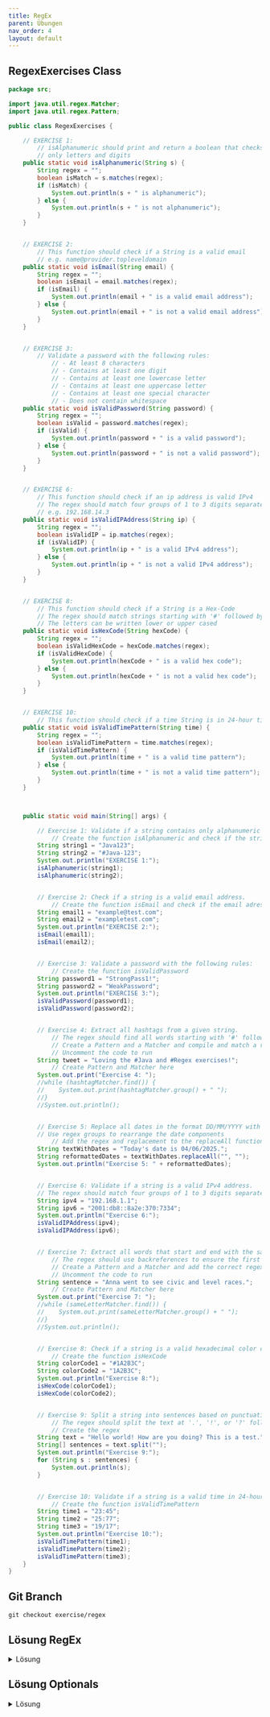 ```yaml
---
title: RegEx
parent: Übungen
nav_order: 4
layout: default
---
```


## RegexExercises Class
```java
package src;

import java.util.regex.Matcher;
import java.util.regex.Pattern;

public class RegexExercises {

    // EXERCISE 1:
        // isAlphanumeric should print and return a boolean that checks if a String s contains
        // only letters and digits
    public static void isAlphanumeric(String s) {
        String regex = "";
        boolean isMatch = s.matches(regex);
        if (isMatch) {
            System.out.println(s + " is alphanumeric");
        } else {
            System.out.println(s + " is not alphanumeric");
        }
    }


    // EXERCISE 2:
        // This function should check if a String is a valid email
        // e.g. name@provider.topleveldomain
    public static void isEmail(String email) {
        String regex = "";
        boolean isEmail = email.matches(regex);
        if (isEmail) {
            System.out.println(email + " is a valid email address");
        } else {
            System.out.println(email + " is not a valid email address");
        }
    }


    // EXERCISE 3:
        // Validate a password with the following rules:
            // - At least 8 characters
            // - Contains at least one digit
            // - Contains at least one lowercase letter
            // - Contains at least one uppercase letter
            // - Contains at least one special character
            // - Does not contain whitespace
    public static void isValidPassword(String password) {
        String regex = "";
        boolean isValid = password.matches(regex);
        if (isValid) {
            System.out.println(password + " is a valid password");
        } else {
            System.out.println(password + " is not a valid password");
        }
    }


    // EXERCISE 6:
        // This function should check if an ip address is valid IPv4
        // The regex should match four groups of 1 to 3 digits separated by dots.
        // e.g. 192.168.14.3
    public static void isValidIPAddress(String ip) {
        String regex = "";
        boolean isValidIP = ip.matches(regex);
        if (isValidIP) {
            System.out.println(ip + " is a valid IPv4 address");
        } else {
            System.out.println(ip + " is not a valid IPv4 address");
        }
    }


    // EXERCISE 8:
        // This function should check if a String is a Hex-Code
        // The regex should match strings starting with '#' followed by exactly 6 hexadecimal digits (A-F)
        // The letters can be written lower or upper cased
    public static void isHexCode(String hexCode) {
        String regex = "";
        boolean isValidHexCode = hexCode.matches(regex);
        if (isValidHexCode) {
            System.out.println(hexCode + " is a valid hex code");
        } else {
            System.out.println(hexCode + " is not a valid hex code");
        }
    }


    // EXERCISE 10:
        // This function should check if a time String is in 24-hour time format with ':' seperator (e.g. 17:45)
    public static void isValidTimePattern(String time) {
        String regex = "";
        boolean isValidTimePattern = time.matches(regex);
        if (isValidTimePattern) {
            System.out.println(time + " is a valid time pattern");
        } else {
            System.out.println(time + " is not a valid time pattern");
        }
    }



    public static void main(String[] args) {

        // Exercise 1: Validate if a string contains only alphanumeric characters.
            // Create the function isAlphanumeric and check if the strings are alphanumeric
        String string1 = "Java123";
        String string2 = "#Java-123";
        System.out.println("EXERCISE 1:");
        isAlphanumeric(string1);
        isAlphanumeric(string2);


        // Exercise 2: Check if a string is a valid email address.
            // Create the function isEmail and check if the email adresses are valid
        String email1 = "example@test.com";
        String email2 = "exampletest.com";
        System.out.println("EXERCISE 2:");
        isEmail(email1);
        isEmail(email2);


        // Exercise 3: Validate a password with the following rules:
            // Create the function isValidPassword
        String password1 = "StrongPass1!";
        String password2 = "WeakPassword";
        System.out.println("EXERCISE 3:");
        isValidPassword(password1);
        isValidPassword(password2);


        // Exercise 4: Extract all hashtags from a given string.
            // The regex should find all words starting with '#' followed by alphanumeric characters.
            // Create a Pattern and a Matcher and compile and match a regex to extract the hashtags from the tweet
            // Uncomment the code to run
        String tweet = "Loving the #Java and #Regex exercises!";
            // Create Pattern and Matcher here
        System.out.print("Exercise 4: ");
        //while (hashtagMatcher.find()) {
        //    System.out.print(hashtagMatcher.group() + " ");
        //}
        //System.out.println();


        // Exercise 5: Replace all dates in the format DD/MM/YYYY with YYYY-MM-DD.
        // Use regex groups to rearrange the date components
            // Add the regex and replacement to the replaceAll function
        String textWithDates = "Today's date is 04/06/2025.";
        String reformattedDates = textWithDates.replaceAll("", "");
        System.out.println("Exercise 5: " + reformattedDates);


        // Exercise 6: Validate if a string is a valid IPv4 address.
        // The regex should match four groups of 1 to 3 digits separated by dots.
        String ipv4 = "192.168.1.1";
        String ipv6 = "2001:db8::8a2e:370:7334";
        System.out.println("Exercise 6:");
        isValidIPAddress(ipv4);
        isValidIPAddress(ipv6);


        // Exercise 7: Extract all words that start and end with the same letter.
            // The regex should use backreferences to ensure the first and last letters match.
            // Create a Pattern and a Matcher and add the correct regex
            // Uncomment the code to run
        String sentence = "Anna went to see civic and level races.";
            // Create Pattern and Matcher here
        System.out.print("Exercise 7: ");
        //while (sameLetterMatcher.find()) {
        //    System.out.print(sameLetterMatcher.group() + " ");
        //}
        //System.out.println();


        // Exercise 8: Check if a string is a valid hexadecimal color code.
            // Create the function isHexCode
        String colorCode1 = "#1A2B3C";
        String colorCode2 = "1A2B3C";
        System.out.println("Exercise 8:");
        isHexCode(colorCode1);
        isHexCode(colorCode2);


        // Exercise 9: Split a string into sentences based on punctuation marks.
            // The regex should split the text at '.', '!', or '?' followed by a space or end of string.
            // Create the regex
        String text = "Hello world! How are you doing? This is a test.";
        String[] sentences = text.split("");
        System.out.println("Exercise 9:");
        for (String s : sentences) {
            System.out.println(s);
        }


        // Exercise 10: Validate if a string is a valid time in 24-hour format HH:MM.
            // Create the function isValidTimePattern
        String time1 = "23:45";
        String time2 = "25:77";
        String time3 = "19/17";
        System.out.println("Exercise 10:");
        isValidTimePattern(time1);
        isValidTimePattern(time2);
        isValidTimePattern(time3);
    }
}
```

## Git Branch
```console
git checkout exercise/regex
```

## Lösung RegEx

<details>
    <summary>
        Lösung
    </summary>
<div class="my-code-container">
    <h2>RegexSolutions Class</h2>
    {% highlight java %}package src;

import java.util.regex.Matcher;
import java.util.regex.Pattern;

public class RegexSolutions {

    // EXERCISE 1:
        // isAlphanumeric should print and return a boolean that checks if a String s contains
        // only letters and digits
    public static void isAlphanumeric(String s) {
        String regex = "^[a-zA-Z0-9]*$";
        boolean isMatch = s.matches(regex);
        if (isMatch) {
            System.out.println(s + " is alphanumeric");
        } else {
            System.out.println(s + " is not alphanumeric");
        }
    }


    // EXERCISE 2:
        // This function should check if a String is a valid email
        // e.g. name@provider.topleveldomain
    public static void isEmail(String email) {
        String regex = "^[\\w.-]+@[\\w.-]+\\.[a-zA-Z]{2,6}$";
        boolean isEmail = email.matches(regex);
        if (isEmail) {
            System.out.println(email + " is a valid email address");
        } else {
            System.out.println(email + " is not a valid email address");
        }
    }


    // EXERCISE 3:
        // Validate a password with the following rules:
            // - At least 8 characters
            // - Contains at least one digit
            // - Contains at least one lowercase letter
            // - Contains at least one uppercase letter
            // - Contains at least one special character
            // - Does not contain whitespace
    public static void isValidPassword(String password) {
        String regex = "^(?=.*[0-9])(?=.*[a-z])(?=.*[A-Z])(?=.*[@#$%^&+=!])(?=\\S+$).{8,}$";
        boolean isValid = password.matches(regex);
        if (isValid) {
            System.out.println(password + " is a valid password");
        } else {
            System.out.println(password + " is not a valid password");
        }
    }


    // EXERCISE 6:
        // This function should check if an ip address is valid IPv4
        // The regex should match four groups of 1 to 3 digits separated by dots.
        // e.g. 192.168.14.3
    public static void isValidIPAddress(String ip) {
        String regex = "^((25[0-5]|2[0-4]\\d|[01]?\\d\\d?)\\.){3}(25[0-5]|2[0-4]\\d|[01]?\\d\\d?)$";
        boolean isValidIP = ip.matches(regex);
        if (isValidIP) {
            System.out.println(ip + " is a valid IPv4 address");
        } else {
            System.out.println(ip + " is not a valid IPv4 address");
        }
    }


    // EXERCISE 8:
        // This function should check if a String is a Hex-Code
        // The regex should match strings starting with '#' followed by exactly 6 hexadecimal digits (A-F)
        // The letters can be written lower or upper cased
    public static void isHexCode(String hexCode) {
        String regex = "^#([A-Fa-f0-9]{6})$";
        boolean isValidHexCode = hexCode.matches(regex);
        if (isValidHexCode) {
            System.out.println(hexCode + " is a valid hex code");
        } else {
            System.out.println(hexCode + " is not a valid hex code");
        }
    }


    // EXERCISE 10:
        // This function should check if a time String is in 24-hour time format with ':' seperator (e.g. 17:45)
    public static void isValidTimePattern(String time) {
        String regex = "^([01]?\\d|2[0-3]):[0-5]\\d$";
        boolean isValidTimePattern = time.matches(regex);
        if (isValidTimePattern) {
            System.out.println(time + " is a valid time pattern");
        } else {
            System.out.println(time + " is not a valid time pattern");
        }
    }




        public static void main(String[] args) {

        // Exercise 1: Validate if a string contains only alphanumeric characters.
            // Create the function isAlphanumeric and check if the strings are alphanumeric
        String string1 = "Java123";
        String string2 = "#Java-123";
        System.out.println("EXERCISE 1:");
        isAlphanumeric(string1);
        isAlphanumeric(string2);


        // Exercise 2: Check if a string is a valid email address.
            // Create the function isEmail and check if the email adresses are valid
        String email1 = "example@test.com";
        String email2 = "exampletest.com";
        System.out.println("EXERCISE 2:");
        isEmail(email1);
        isEmail(email2);


        // Exercise 3: Validate a password with the following rules:
            // Create the function isValidPassword
        String password1 = "StrongPass1!";
        String password2 = "WeakPassword";
        System.out.println("EXERCISE 3:");
        isValidPassword(password1);
        isValidPassword(password2);


        // Exercise 4: Extract all hashtags from a given string.
        // The regex should find all words starting with '#' followed by alphanumeric characters.
        String tweet = "Loving the #Java and #Regex exercises!";
        Pattern hashtagPattern = Pattern.compile("#\\w+");
        Matcher hashtagMatcher = hashtagPattern.matcher(tweet);
        System.out.print("Exercise 4: ");
        while (hashtagMatcher.find()) {
            System.out.print(hashtagMatcher.group() + " ");
        }
        System.out.println();


        // Exercise 5: Replace all dates in the format DD/MM/YYYY with YYYY-MM-DD.
        // Use regex groups to rearrange the date components.
        String textWithDates = "Today's date is 04/06/2025.";
        String reformattedDates = textWithDates.replaceAll("(\\d{2})/(\\d{2})/(\\d{4})", "$3-$2-$1");
        System.out.println("Exercise 5: " + reformattedDates);


        // Exercise 6: Validate if a string is a valid IPv4 address.
        // The regex should match four groups of 1 to 3 digits separated by dots.
        String ipv4 = "192.168.1.1";
        String ipv6 = "2001:db8::8a2e:370:7334";
        System.out.println("Exercise 6:");
        isValidIPAddress(ipv4);
        isValidIPAddress(ipv6);


        // Exercise 7: Extract all words that start and end with the same letter.
        // The regex should use backreferences to ensure the first and last letters match.
        String sentence = "Anna went to see civic and level races.";
        Pattern sameLetterPattern = Pattern.compile("\\b(\\w)\\w*\\1\\b", Pattern.CASE_INSENSITIVE);
        Matcher sameLetterMatcher = sameLetterPattern.matcher(sentence);
        System.out.print("Exercise 7: ");
        while (sameLetterMatcher.find()) {
            System.out.print(sameLetterMatcher.group() + " ");
        }
        System.out.println();


        // Exercise 8: Check if a string is a valid hexadecimal color code.
            // Create the function isHexCode
        String colorCode1 = "#1A2B3C";
        String colorCode2 = "1A2B3C";
        System.out.println("Exercise 8:");
        isHexCode(colorCode1);
        isHexCode(colorCode2);


        // Exercise 9: Split a string into sentences based on punctuation marks.
            // The regex should split the text at '.', '!', or '?' followed by a space or end of string.
        String paragraph = "Hello world! How are you doing? This is a test.";
        String[] sentences = paragraph.split("(?<=[.!?])\\s+");
        System.out.println("Exercise 9:");
        for (String s : sentences) {
            System.out.println(s);
        }


        // Exercise 10: Validate if a string is a valid time in 24-hour format HH:MM.
            // Create the function isValidTimePattern
        String time1 = "23:45";
        String time2 = "25:77";
        String time3 = "19/17";
        System.out.println("Exercise 10:");
        isValidTimePattern(time1);
        isValidTimePattern(time2);
        isValidTimePattern(time3);
    }
}{% endhighlight %}
</div>
</details>

## Lösung Optionals

<details>
    <summary>
        Lösung
    </summary>
<div class="my-code-container">
    <h2>FileSolutions Class</h2>
    {% highlight java %}{% endhighlight %}
</div>
</details>

